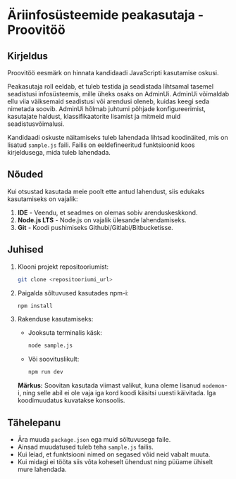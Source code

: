 # Äriinfosüsteemide peakasutaja - Proovitöö

## Kirjeldus

Proovitöö eesmärk on hinnata kandidaadi JavaScripti kasutamise oskusi.

Peakasutaja roll eeldab, et tuleb testida ja seadistada lihtsamal tasemel seadistusi infosüsteemis, mille üheks osaks on AdminUi. AdminUi võimaldab ellu viia väiksemaid seadistusi või arendusi oleneb, kuidas keegi seda nimetada soovib. AdminUi hõlmab juhtumi põhjade konfigureerimist, kasutajate haldust, klassifikaatorite lisamist ja mitmeid muid seadistusvõimalusi.

Kandidaadi oskuste näitamiseks tuleb lahendada lihtsad koodinäited, mis on lisatud `sample.js` faili. Failis on eeldefineeritud funktsioonid koos kirjeldusega, mida tuleb lahendada.

## Nõuded

Kui otsustad kasutada meie poolt ette antud lahendust, siis edukaks kasutamiseks on vajalik:

1. **IDE** - Veendu, et seadmes on olemas sobiv arenduskeskkond.
2. **Node.js LTS** - Node.js on vajalik ülesande lahendamiseks.
3. **Git** - Koodi pushimiseks Githubi/Gitlabi/Bitbucketisse.

## Juhised

1. Klooni projekt repositooriumist:
   ```bash
   git clone <repositooriumi_url>
   ```

2. Paigalda sõltuvused kasutades npm-i:
   ```bash
   npm install
   ```

3. Rakenduse kasutamiseks:
   - Jooksuta terminalis käsk:
     ```bash
     node sample.js
     ```
   - Või soovituslikult:
     ```bash
     npm run dev
     ```

   **Märkus:** Soovitan kasutada viimast valikut, kuna oleme lisanud `nodemon`-i, ning selle abil ei ole vaja iga kord koodi käsitsi uuesti käivitada. Iga koodimuudatus kuvatakse konsoolis.

## Tähelepanu

- Ära muuda `package.json` ega muid sõltuvusega faile.
- Ainsad muudatused tuleb teha `sample.js` failis.
- Kui leiad, et funktsiooni nimed on segased võid neid vabalt muuta.
- Kui midagi ei tööta siis võta koheselt ühendust ning püüame ühiselt mure lahendada.

